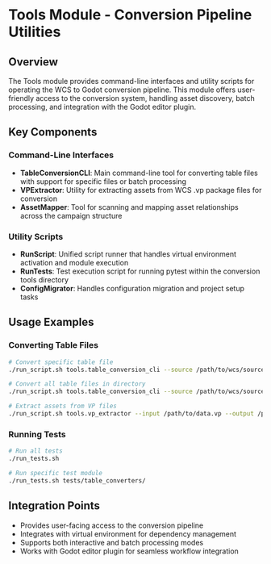 # Tools Module - Conversion Pipeline Utilities

## Overview
The Tools module provides command-line interfaces and utility scripts for operating the WCS to Godot conversion pipeline. This module offers user-friendly access to the conversion system, handling asset discovery, batch processing, and integration with the Godot editor plugin.

## Key Components

### Command-Line Interfaces
- **TableConversionCLI**: Main command-line tool for converting table files with support for specific files or batch processing
- **VPExtractor**: Utility for extracting assets from WCS .vp package files for conversion
- **AssetMapper**: Tool for scanning and mapping asset relationships across the campaign structure

### Utility Scripts
- **RunScript**: Unified script runner that handles virtual environment activation and module execution
- **RunTests**: Test execution script for running pytest within the conversion tools directory
- **ConfigMigrator**: Handles configuration migration and project setup tasks

## Usage Examples

### Converting Table Files
```bash
# Convert specific table file
./run_script.sh tools.table_conversion_cli --source /path/to/wcs/source --target /path/to/godot/project --file ships.tbl

# Convert all table files in directory
./run_script.sh tools.table_conversion_cli --source /path/to/wcs/source --target /path/to/godot/project

# Extract assets from VP files
./run_script.sh tools.vp_extractor --input /path/to/data.vp --output /path/to/extracted/assets
```

### Running Tests
```bash
# Run all tests
./run_tests.sh

# Run specific test module
./run_tests.sh tests/table_converters/
```

## Integration Points
- Provides user-facing access to the conversion pipeline
- Integrates with virtual environment for dependency management
- Supports both interactive and batch processing modes
- Works with Godot editor plugin for seamless workflow integration
